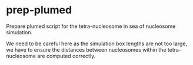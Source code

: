 # prep-plumed

Prepare plumed script for the tetra-nucleosome in sea of nucleosome simulation.

We need to be careful here as the simulation box lengths are not too large, we have to ensure the distances between nucleosomes within the tetra-nucleosome are computed correctly. 


